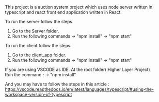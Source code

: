 This project is a auction system project which uses node server written in typescript and react front end application written in React.

To run the server follow the steps.
1. Go to the Server folder.
2. Run the following commands
    ->  "npm install"
    ->  "npm start"

To run the client follow the steps.
1. Go to the client_app folder.
2. Run the following commands
    ->  "npm install"
    ->  "npm start"


If you are using VSCODE as IDE.
At the root folder( Higher Layer Project)
Run the command : 
    -> "npm install"

And you may have to follow the steps in this article :
https://vscode.readthedocs.io/en/latest/languages/typescript/#using-the-workspace-version-of-typescript
